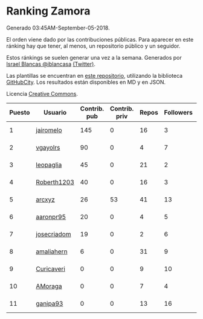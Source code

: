 # Ranking Zamora

Generado 03:45AM-September-05-2018.

El orden viene dado por las contribuciones públicas. Para aparecer en este ránking hay que tener, al menos, un repositorio público y un seguidor.

Estos ránkings se suelen generar una vez a la semana. Generados por [Israel Blancas @iblancasa](https://github.com/iblancasa/) [(Twitter)](https://twitter.com/iblancasa).

Las plantillas se encuentran en [este repositorio](https://github.com/iblancasa/GH-Spanish-Ranking), utilizando la biblioteca [GitHubCity](https://github.com/iblancasa/GitHubCity). Los resultados están disponibles en MD y en JSON.

Licencia [Creative Commons](https://creativecommons.org/licenses/by/4.0/).

| Puesto   |  Usuario  | Contrib. pub | Contrib. priv |Repos| Followers | Desde |  Avatar  |
|----------|-----------|--------------|---------------|-----|-----------|-------|----------|
|1|[jairomelo](https://github.com/jairomelo)|145|0|16|3|2014-05-19|![jairomelo]()|
|2|[vgayolrs](https://github.com/vgayolrs)|90|0|4|7|2016-03-05|![vgayolrs]()|
|3|[leopaglia](https://github.com/leopaglia)|45|0|21|2|2013-04-10|![leopaglia]()|
|4|[Roberth1203](https://github.com/Roberth1203)|40|0|16|3|2014-12-31|![Roberth1203]()|
|5|[arcxyz](https://github.com/arcxyz)|26|53|41|13|2010-01-18|![arcxyz]()|
|6|[aaronpr95](https://github.com/aaronpr95)|20|0|4|5|2016-11-21|![aaronpr95]()|
|7|[josecriadom](https://github.com/josecriadom)|19|0|2|6|2018-01-06|![josecriadom]()|
|8|[amaliahern](https://github.com/amaliahern)|6|0|31|9|2010-06-14|![amaliahern]()|
|9|[Curicaveri](https://github.com/Curicaveri)|0|0|9|10|2014-01-06|![Curicaveri]()|
|10|[AMoraga](https://github.com/AMoraga)|0|0|7|4|2010-02-26|![AMoraga]()|
|11|[ganipa93](https://github.com/ganipa93)|0|0|13|16|2015-09-03|![ganipa93]()|
